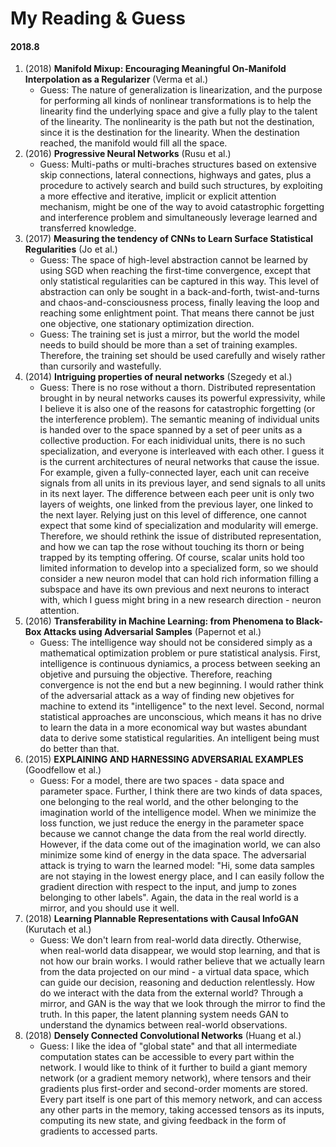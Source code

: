 # My Reading & Guess

#### 2018.8

1. (2018) **Manifold Mixup: Encouraging Meaningful On-Manifold Interpolation as a Regularizer** (Verma et al.)
    - Guess: The nature of generalization is linearization, and the purpose for performing all kinds of nonlinear transformations is to help the linearity find the underlying space and give a fully play to the talent of the linearity. The nonlinearity is the path but not the destination, since it is the destination for the linearity. When the destination reached, the manifold would fill all the space.
2. (2016) **Progressive Neural Networks** (Rusu et al.)
    - Guess: Multi-paths or multi-braches structures based on extensive skip connections, lateral connections, highways and gates, plus a procedure to actively search and build such structures, by exploiting a more effective and iterative, implicit or explicit attention mechanism, might be one of the way to avoid catastrophic forgetting and interference problem and simultaneously leverage learned and transferred knowledge.
3. (2017) **Measuring the tendency of CNNs to Learn Surface Statistical Regularities** (Jo et al.)
    - Guess: The space of high-level abstraction cannot be learned by using SGD when reaching the first-time convergence, except that only statistical regularities can be captured in this way. This level of abstraction can only be sought in a back-and-forth, twist-and-turns and chaos-and-consciousness process, finally leaving the loop and reaching some enlightment point. That means there cannot be just one objective, one stationary optimization direction.
    - Guess: The training set is just a mirror, but the world the model needs to build should be more than a set of training examples. Therefore, the training set should be used carefully and wisely rather than cursorily and wastefully.
4. (2014) **Intriguing properties of neural networks** (Szegedy et al.)
    - Guess: There is no rose without a thorn. Distributed representation brought in by neural networks causes its powerful expressivity, while I believe it is also one of the reasons for catastrophic forgetting (or the interference problem). The semantic meaning of individual units is handed over to the space spanned by a set of peer units as a collective production. For each inidividual units, there is no such specialization, and everyone is interleaved with each other. I guess it is the current architectures of neural networks that cause the issue. For example, given a fully-connected layer, each unit can receive signals from all units in its previous layer, and send signals to all units in its next layer. The difference between each peer unit is only two layers of weights, one linked from the previous layer, one linked to the next layer. Relying just on this level of difference, one cannot expect that some kind of specialization and modularity will emerge. Therefore, we should rethink the issue of distributed representation, and how we can tap the rose without touching its thorn or being trapped by its tempting offering. Of course, scalar units hold too limited information to develop into a specialized form, so we should consider a new neuron model that can hold rich information filling a subspace and have its own previous and next neurons to interact with, which I guess might bring in a new research direction - neuron attention.
5. (2016) **Transferability in Machine Learning: from Phenomena to Black-Box Attacks using Adversarial Samples** (Papernot et al.)
    - Guess: The intelligence way should not be considered simply as a mathematical optimization problem or pure statistical analysis. First, intelligence is continuous dyniamics, a process between seeking an objetive and pursuing the objective. Therefore, reaching convergence is not the end but a new beginning. I would rather think of the adversarial attack as a way of finding new objetives for machine to extend its "intelligence" to the next level. Second, normal statistical approaches are unconscious, which means it has no drive to learn the data in a more economical way but wastes abundant data to derive some statistical regularities. An intelligent being must do better than that.
6. (2015) **EXPLAINING AND HARNESSING ADVERSARIAL EXAMPLES** (Goodfellow et al.)
    - Guess: For a model, there are two spaces - data space and parameter space. Further, I think there are two kinds of data spaces, one belonging to the real world, and the other belonging to the imagination world of the intelligence model. When we minimize the loss function, we just reduce the energy in the parameter space because we cannot change the data from the real world directly. However, if the data come out of the imagination world, we can also minimize some kind of energy in the data space. The adversarial attack is trying to warn the learned model: "Hi, some data samples are not staying in the lowest energy place, and I can easily follow the gradient direction with respect to the input, and jump to zones belonging to other labels". Again, the data in the real world is a mirror, and you should use it well.
7. (2018) **Learning Plannable Representations with Causal InfoGAN** (Kurutach et al.)
    - Guess: We don't learn from real-world data directly. Otherwise, when real-world data disappear, we would stop learning, and that is not how our brain works. I would rather believe that we actually learn from the data projected on our mind - a virtual data space, which can guide our decision, reasoning and deduction relentlessly. How do we interact with the data from the external world? Through a mirror, and GAN is the way that we look through the mirror to find the truth. In this paper, the latent planning system needs GAN to understand the dynamics between real-world observations.
8. (2018) **Densely Connected Convolutional Networks** (Huang et al.)
    - Guess: I like the idea of "global state" and that all intermediate computation states can be accessible to every part within the network. I would like to think of it further to build a giant memory network (or a gradient memory network), where tensors and their gradients plus first-order and second-order moments are stored. Every part itself is one part of this memory network, and can access any other parts in the memory, taking accessed tensors as its inputs, computing its new state, and giving feedback in the form of gradients to accessed parts.
 

